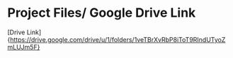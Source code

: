 # Project Files/ Google Drive Link 
[Drive Link] {https://drive.google.com/drive/u/1/folders/1veTBrXvRbP8iToT9RIndUTyoZmLUJm5F}
